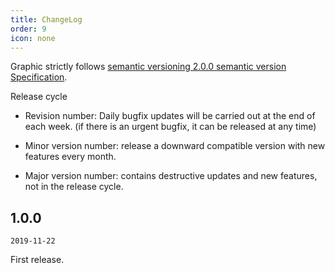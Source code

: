 ```yaml
---
title: ChangeLog
order: 9
icon: none
---
```


Graphic strictly follows [semantic versioning 2.0.0 semantic version Specification](http://semver.org/lang/zh-cn/).

Release cycle

- Revision number: Daily bugfix updates will be carried out at the end of each week. (if there is an urgent bugfix, it can be released at any time)

- Minor version number: release a downward compatible version with new features every month.

- Major version number: contains destructive updates and new features, not in the release cycle.

## 1.0.0

`2019-11-22`

First release.

